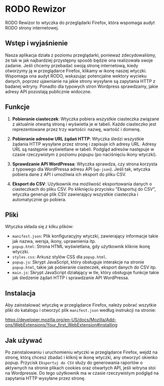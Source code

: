 # RODO Rewizor

RODO Rewizor to wtyczka do przeglądarki Firefox, która wspomaga audyt RODO strony internetowej.

## Wstęp i wyjaśnienie

Nasza aplikacja działa z poziomu przeglądarki, ponieważ zdecydowaliśmy, że tak w jak najbardziej przystępny sposób będzie ona realizowała swoje zadanie.
Jeśli chcemy przebadać swoją stronę internetową, kiedy otworzymy ją w przeglądarce Firefox, klikamy w ikonę naszej wtyczki.
Wspomaga ona audyt RODO, wskazując potencjalne wektory wycieku danych, poprzez ujawnianie na jakie strony wysyłane są zapytania HTTP z badanej witryny.
Ponadto dla typowych stron Wordpress sprawdzamy, jakie adresy API pozostają publicznie widoczne.

## Funkcje

1. **Pobieranie ciasteczek**: Wtyczka pobiera wszystkie ciasteczka związane z aktualnie otwartą stroną i wyświetla je w tabeli. Każde ciasteczko jest reprezentowane przez trzy wartości: nazwę, wartość i domenę.

2. **Pobieranie adresów URL żądań HTTP**: Wtyczka śledzi wszystkie żądania HTTP wysyłane przez stronę i zapisuje ich adresy URL. Adresy URL są następnie wyświetlane w tabeli. Podgląd adresów następuje w czasie rzeczywistym z poziomu popupu (po naciśnięciu ikony wtyczki).

3. **Sprawdzanie API WordPressa**: Wtyczka sprawdza, czy strona korzysta z typowego dla WordPressa adresu API (`wp-json`). Jeśli tak, wtyczka pobiera dane z API i umożliwia ich eksport do pliku CSV.

4. **Eksport do CSV**: Użytkownik ma możliwość eksportowania danych o ciasteczkach do pliku CSV. Po kliknięciu przycisku "Eksportuj do CSV", wtyczka generuje plik CSV zawierający wszystkie ciasteczka i automatycznie go pobiera.

## Pliki

Wtyczka składa się z kilku plików:

- `manifest.json`: Plik konfiguracyjny wtyczki, zawierający informacje takie jak nazwa, wersja, ikony, uprawnienia itp.
- `popup.html`: Strona HTML wyświetlana, gdy użytkownik kliknie ikonę wtyczki.
- `styles.css`: Arkusz stylów CSS dla `popup.html`.
- `popup.js`: Skrypt JavaScript, który obsługuje interakcje na stronie `popup.html`, takie jak pobieranie ciasteczek, eksport danych do CSV itp.
- `main.js`: Skrypt JavaScript działający w tle, który obsługuje funkcje takie jak śledzenie żądań HTTP i sprawdzanie API WordPressa.


## Instalacja

Aby zainstalować wtyczkę w przeglądarce Firefox, należy pobrać wszytkie pliki do katalogu i otworzyć plik `manifest.json` według instrukcji na stronie:

<https://developer.mozilla.org/en-US/docs/Mozilla/Add-ons/WebExtensions/Your_first_WebExtension#installing>
## Jak używać

Po zainstalowaniu i uruchomieniu wtyczki w przeglądarce Firefox, wejdź na stronę, którą chcesz zbadać i kliknij w ikonę wtyczki, any otworzyć okienko popup.
Przycisk `Eksportuj do CSV` służy do generowania raportów o aktywnych na stronie plikach cookies oraz otwartych API, jeśli witryna stoi na Wordpressie.
Do tego użytkownik ma w czasie rzeczywistym podgląd na zapytania HTTP wysyłane przez stronę.
